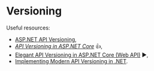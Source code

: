# Versioning

Useful resources:

- [ASP.NET API Versioning](https://github.com/dotnet/aspnet-api-versioning),
- _[API Versioning in ASP.NET Core](https://code-maze.com/aspnetcore-api-versioning/)_ :+1:,
- [Elegant API Versioning in ASP.NET Core (Web API)](https://youtu.be/iVHtKG0eU_s) ▶️,
- [Implementing Modern API Versioning in .NET](https://youtu.be/8Asq7ymF1R8).
